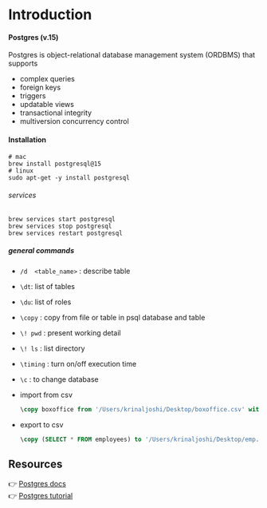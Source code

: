 # Introduction

#### Postgres (v.15)
Postgres is object-relational database management system (ORDBMS) that supports
- complex queries
- foreign keys
- triggers
- updatable views
- transactional integrity
- multiversion concurrency control

#### Installation
```shell
# mac
brew install postgresql@15 
# linux
sudo apt-get -y install postgresql
```
###### services
```shell
brew services start postgresql
brew services stop postgresql
brew services restart postgresql
```



##### general commands
- `/d  <table_name>` : describe table
- `\dt`: list of tables
- `\du`: list of roles
- `\copy` : copy from file or table in psql database and table
- `\! pwd` : present working detail
- `\! ls` : list directory
- `\timing` : turn on/off execution time
- `\c` : to change database
  

- import from csv
  ```sql
  \copy boxoffice from '/Users/krinaljoshi/Desktop/boxoffice.csv' with delimiter ',' csv header;
  ```  

- export to csv
  ```sql
  \copy (SELECT * FROM employees) to '/Users/krinaljoshi/Desktop/emp.csv' with csv
  ```

## Resources
👉 [Postgres docs](https://www.postgresql.org/docs/) \
👉 [Postgres tutorial](https://www.postgresqltutorial.com/)